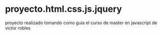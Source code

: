 # proyecto.html.css.js.jquery
proyecto realizado tomando como guia el curso de master en javascript de victor robles
